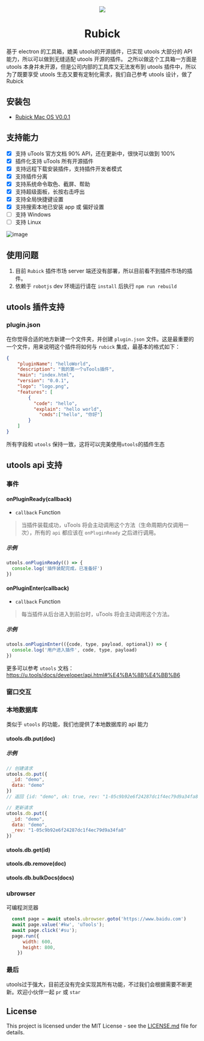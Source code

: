 <div align= "center">
<img align="center" src="https://user-images.githubusercontent.com/21073039/123022701-c3848180-d408-11eb-86ec-7727f355ea96.png" />
</div>

<h1 align= "center">Rubick</h1>

基于 electron 的工具箱，媲美 utools的开源插件，已实现 utools 大部分的 API 能力，所以可以做到无缝适配 utools 开源的插件。
之所以做这个工具箱一方面是 utools 本身并未开源，但是公司内部的工具库又无法发布到 utools 插件中，所以为了既要享受 utools 生态又要有定制化需求，我们自己参考 utools 设计，做了 Rubick

## 安装包
* [Rubick Mac OS V0.0.1](https://github.com/clouDr-f2e/rubick/releases/download/v0.0.1/rubick2-0.0.1.pkg)

## 支持能力

- [x] 支持 uTools 官方文档 90% API，还在更新中，很快可以做到 100%
- [x] 插件化支持 uTools 所有开源插件
- [x] 支持远程下载安装插件，支持插件开发者模式
- [x] 支持插件分离
- [x] 支持系统命令取色、截屏、帮助
- [x] 支持超级面板，长按右击呼出
- [x] 支持全局快捷键设置
- [x] 支持搜索本地已安装 app 或 偏好设置
- [ ] 支持 Windows
- [ ] 支持 Linux

![image](https://user-images.githubusercontent.com/21073039/122888869-d6e60d00-d374-11eb-9fb9-2a6e541e389e.png)

## 使用问题
1. 目前 `Rubick` 插件市场 server 端还没有部署，所以目前看不到插件市场的插件。
2. 依赖于 `robotjs` dev 环境运行请在 `install` 后执行 `npm run rebuild`

## utools 插件支持
### plugin.json
在你觉得合适的地方新建一个文件夹，并创建 `plugin.json` 文件。这是最重要的一个文件，用来说明这个插件将如何与 `rubick` 集成，最基本的格式如下：
```json
{
	"pluginName": "helloWorld",
	"description": "我的第一个uTools插件",
	"main": "index.html",
	"version": "0.0.1",
	"logo": "logo.png",
	"features": [
		{
		  "code": "hello",
		  "explain": "hello world",
			"cmds":["hello", "你好"]
		}
	]
}
```
所有字段和 `utools` 保持一致，这将可以完美使用`utools`的插件生态

## utools api 支持

### 事件

#### onPluginReady(callback)
* `callback` Function

> 当插件装载成功，uTools 将会主动调用这个方法（生命周期内仅调用一次），所有的 `api` 都应该在 `onPluginReady` 之后进行调用。

##### 示例

```js
utools.onPluginReady(() => {
  console.log('插件装配完成，已准备好')
})
```

#### onPluginEnter(callback)
* `callback` Function

> 每当插件从后台进入到前台时，uTools 将会主动调用这个方法。

##### 示例

```js
utools.onPluginEnter(({code, type, payload, optional}) => {
  console.log('用户进入插件', code, type, payload)
})
```

更多可以参考 `utools` 文档：https://u.tools/docs/developer/api.html#%E4%BA%8B%E4%BB%B6

### 窗口交互


### 本地数据库
类似于 `utools` 的功能，我们也提供了本地数据库的 api 能力

#### utools.db.put(doc)

##### 示例
```js
// 创建请求
utools.db.put({
  _id: "demo",
  data: "demo"
})
// 返回 {id: "demo", ok: true, rev: "1-05c9b92e6f24287dc1f4ec79d9a34fa8"}

// 更新请求
utools.db.put({
  _id: "demo",
  data: "demo",
  _rev: "1-05c9b92e6f24287dc1f4ec79d9a34fa8"
})

```

#### utools.db.get(id)
#### utools.db.remove(doc)
#### utools.db.bulkDocs(docs)

### ubrowser
可编程浏览器

```js
  const page = await utools.ubrowser.goto('https://www.baidu.com')
  await page.value('#kw', 'uTools');
  await page.click('#su');
  page.run({
      width: 600,
      height: 800,
    })
```

### 最后
utools过于强大，目前还没有完全实现其所有功能，不过我们会根据需要不断更新。欢迎小伙伴一起 `pr` 或 `star`


## License
This project is licensed under the MIT License - see the [LICENSE.md](https://github.com/clouDr-f2e/rubick/blob/master/LICENSE) file for details.

